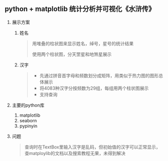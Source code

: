 ## python + matplotlib 统计分析并可视化《水浒传》

1. 展示方案

   1. 姓名

      > 用堆叠的柱状图来显示姓名，绰号，星号的统计结果
      >
      > 使用两个柱状图，分天罡星和地煞星展示

   2.  汉字

       >* 先通过拼音首字母和频数划分成矩阵，用类似于热力图的图形总体展示
       >* 将4083种汉字分按频数为29组，每组用两个柱状图展示
       >* 支持查询

2. 主要的python库 

   1.  matplotlib
   2.  seaborn
   3.  pypinyin

3.  问题

    > 查询时在TextBox里输入汉字是乱码，但初始值的汉字可以正常显示，查matploylib的文档以及搜索教程无果，未得到解决